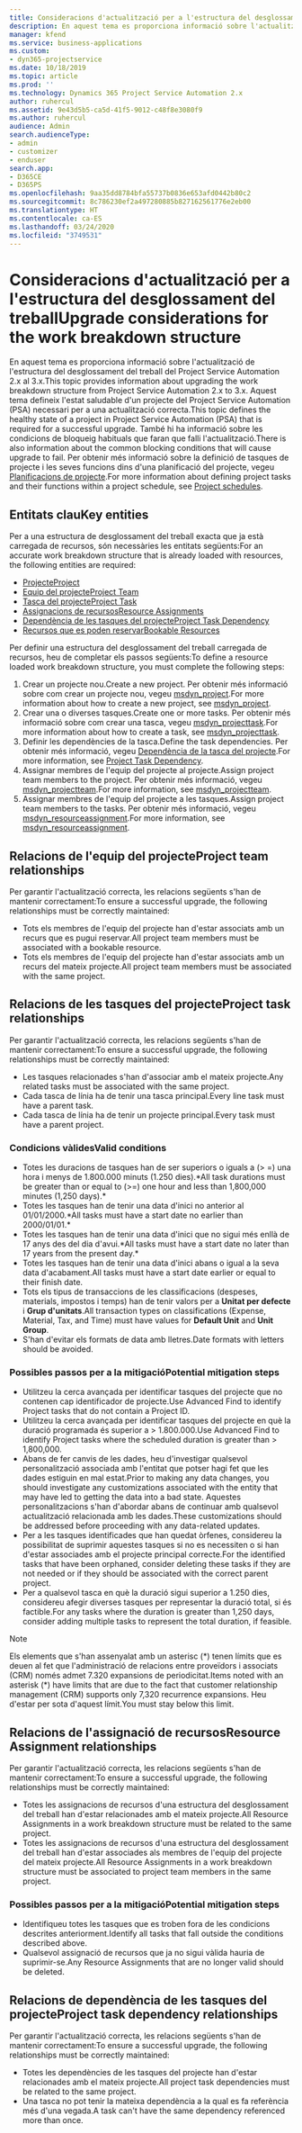```yaml
---
title: Consideracions d'actualització per a l'estructura del desglossament del treball
description: En aquest tema es proporciona informació sobre l'actualització de l'estructura del desglossament del treball del Project Service Automation 2.x al 3.x.
manager: kfend
ms.service: business-applications
ms.custom:
- dyn365-projectservice
ms.date: 10/18/2019
ms.topic: article
ms.prod: ''
ms.technology: Dynamics 365 Project Service Automation 2.x
author: ruhercul
ms.assetid: 9e43d5b5-ca5d-41f5-9012-c48f8e3080f9
ms.author: ruhercul
audience: Admin
search.audienceType:
- admin
- customizer
- enduser
search.app:
- D365CE
- D365PS
ms.openlocfilehash: 9aa35dd8784bfa55737b0836e653afd0442b80c2
ms.sourcegitcommit: 8c786230ef2a497280885b827162561776e2eb00
ms.translationtype: HT
ms.contentlocale: ca-ES
ms.lasthandoff: 03/24/2020
ms.locfileid: "3749531"
---
```

# <a name="upgrade-considerations-for-the-work-breakdown-structure"></a><span data-ttu-id="4e9df-103">Consideracions d'actualització per a l'estructura del desglossament del treball</span><span class="sxs-lookup"><span data-stu-id="4e9df-103">Upgrade considerations for the work breakdown structure</span></span>
<span data-ttu-id="4e9df-104">En aquest tema es proporciona informació sobre l'actualització de l'estructura del desglossament del treball del Project Service Automation 2.x al 3.x.</span><span class="sxs-lookup"><span data-stu-id="4e9df-104">This topic provides information about upgrading the work breakdown structure from Project Service Automation 2.x to 3.x.</span></span> <span data-ttu-id="4e9df-105">Aquest tema defineix l'estat saludable d'un projecte del Project Service Automation (PSA) necessari per a una actualització correcta.</span><span class="sxs-lookup"><span data-stu-id="4e9df-105">This topic defines the healthy state of a project in Project Service Automation (PSA) that is required for a successful upgrade.</span></span> <span data-ttu-id="4e9df-106">També hi ha informació sobre les condicions de bloqueig habituals que faran que falli l'actualització.</span><span class="sxs-lookup"><span data-stu-id="4e9df-106">There is also information about the common blocking conditions that will cause upgrade to fail.</span></span> <span data-ttu-id="4e9df-107">Per obtenir més informació sobre la definició de tasques de projecte i les seves funcions dins d'una planificació del projecte, vegeu [Planificacions de projecte](project-creating.md).</span><span class="sxs-lookup"><span data-stu-id="4e9df-107">For more information about defining project tasks and their functions within a project schedule, see [Project schedules](project-creating.md).</span></span>

## <a name="key-entities"></a><span data-ttu-id="4e9df-108">Entitats clau</span><span class="sxs-lookup"><span data-stu-id="4e9df-108">Key entities</span></span>
<span data-ttu-id="4e9df-109">Per a una estructura de desglossament del treball exacta que ja està carregada de recursos, són necessàries les entitats següents:</span><span class="sxs-lookup"><span data-stu-id="4e9df-109">For an accurate work breakdown structure that is already loaded with resources, the following entities are required:</span></span>

- [<span data-ttu-id="4e9df-110">Projecte</span><span class="sxs-lookup"><span data-stu-id="4e9df-110">Project</span></span>](../developer/entities/msdyn_project.md)
- [<span data-ttu-id="4e9df-111">Equip del projecte</span><span class="sxs-lookup"><span data-stu-id="4e9df-111">Project Team</span></span>](../developer/entities/msdyn_projectteam.md)
- [<span data-ttu-id="4e9df-112">Tasca del projecte</span><span class="sxs-lookup"><span data-stu-id="4e9df-112">Project Task</span></span>](../developer/entities/msdyn_projecttask.md)
- [<span data-ttu-id="4e9df-113">Assignacions de recursos</span><span class="sxs-lookup"><span data-stu-id="4e9df-113">Resource Assignments</span></span>](../developer/entities/msdyn_resourceassignment.md)
- [<span data-ttu-id="4e9df-114">Dependència de les tasques del projecte</span><span class="sxs-lookup"><span data-stu-id="4e9df-114">Project Task Dependency</span></span>](../developer/entities/msdyn_projecttaskdependency.md)
- [<span data-ttu-id="4e9df-115">Recursos que es poden reservar</span><span class="sxs-lookup"><span data-stu-id="4e9df-115">Bookable Resources</span></span>](../developer/entities/bookableresource.md)

<span data-ttu-id="4e9df-116">Per definir una estructura del desglossament del treball carregada de recursos, heu de completar els passos següents:</span><span class="sxs-lookup"><span data-stu-id="4e9df-116">To define a resource loaded work breakdown structure, you must complete the following steps:</span></span>

1. <span data-ttu-id="4e9df-117">Crear un projecte nou.</span><span class="sxs-lookup"><span data-stu-id="4e9df-117">Create a new project.</span></span> <span data-ttu-id="4e9df-118">Per obtenir més informació sobre com crear un projecte nou, vegeu [msdyn_project](../developer/entities/msdyn_project.md).</span><span class="sxs-lookup"><span data-stu-id="4e9df-118">For more information about how to create a new project, see [msdyn_project](../developer/entities/msdyn_project.md).</span></span>
2. <span data-ttu-id="4e9df-119">Crear una o diverses tasques.</span><span class="sxs-lookup"><span data-stu-id="4e9df-119">Create one or more tasks.</span></span> <span data-ttu-id="4e9df-120">Per obtenir més informació sobre com crear una tasca, vegeu [msdyn_projecttask](../developer/entities/msdyn_projecttask.md).</span><span class="sxs-lookup"><span data-stu-id="4e9df-120">For more information about how to create a task, see [msdyn_projecttask](../developer/entities/msdyn_projecttask.md).</span></span>
3. <span data-ttu-id="4e9df-121">Definir les dependències de la tasca.</span><span class="sxs-lookup"><span data-stu-id="4e9df-121">Define the task dependencies.</span></span> <span data-ttu-id="4e9df-122">Per obtenir més informació, vegeu [Dependència de la tasca del projecte](../developer/entities/msdyn_projecttaskdependency.md).</span><span class="sxs-lookup"><span data-stu-id="4e9df-122">For more information, see [Project Task Dependency](../developer/entities/msdyn_projecttaskdependency.md).</span></span>
4. <span data-ttu-id="4e9df-123">Assignar membres de l'equip del projecte al projecte.</span><span class="sxs-lookup"><span data-stu-id="4e9df-123">Assign project team members to the project.</span></span> <span data-ttu-id="4e9df-124">Per obtenir més informació, vegeu [msdyn_projectteam](../developer/entities/msdyn_projectteam.md).</span><span class="sxs-lookup"><span data-stu-id="4e9df-124">For more information, see [msdyn_projectteam](../developer/entities/msdyn_projectteam.md).</span></span>
5. <span data-ttu-id="4e9df-125">Assignar membres de l'equip del projecte a les tasques.</span><span class="sxs-lookup"><span data-stu-id="4e9df-125">Assign project team members to the tasks.</span></span> <span data-ttu-id="4e9df-126">Per obtenir més informació, vegeu [msdyn_resourceassignment](../developer/entities/msdyn_resourceassignment.md).</span><span class="sxs-lookup"><span data-stu-id="4e9df-126">For more information, see [msdyn_resourceassignment](../developer/entities/msdyn_resourceassignment.md).</span></span>

## <a name="project-team-relationships"></a><span data-ttu-id="4e9df-127">Relacions de l'equip del projecte</span><span class="sxs-lookup"><span data-stu-id="4e9df-127">Project team relationships</span></span>

<span data-ttu-id="4e9df-128">Per garantir l'actualització correcta, les relacions següents s'han de mantenir correctament:</span><span class="sxs-lookup"><span data-stu-id="4e9df-128">To ensure a successful upgrade, the following relationships must be correctly maintained:</span></span>
- <span data-ttu-id="4e9df-129">Tots els membres de l'equip del projecte han d'estar associats amb un recurs que es pugui reservar.</span><span class="sxs-lookup"><span data-stu-id="4e9df-129">All project team members must be associated with a bookable resource.</span></span>
- <span data-ttu-id="4e9df-130">Tots els membres de l'equip del projecte han d'estar associats amb un recurs del mateix projecte.</span><span class="sxs-lookup"><span data-stu-id="4e9df-130">All project team members must be associated with the same project.</span></span> 

## <a name="project-task-relationships"></a><span data-ttu-id="4e9df-131">Relacions de les tasques del projecte</span><span class="sxs-lookup"><span data-stu-id="4e9df-131">Project task relationships</span></span>
<span data-ttu-id="4e9df-132">Per garantir l'actualització correcta, les relacions següents s'han de mantenir correctament:</span><span class="sxs-lookup"><span data-stu-id="4e9df-132">To ensure a successful upgrade, the following relationships must be correctly maintained:</span></span>

- <span data-ttu-id="4e9df-133">Les tasques relacionades s'han d'associar amb el mateix projecte.</span><span class="sxs-lookup"><span data-stu-id="4e9df-133">Any related tasks must be associated with the same project.</span></span>
- <span data-ttu-id="4e9df-134">Cada tasca de línia ha de tenir una tasca principal.</span><span class="sxs-lookup"><span data-stu-id="4e9df-134">Every line task must have a parent task.</span></span>
- <span data-ttu-id="4e9df-135">Cada tasca de línia ha de tenir un projecte principal.</span><span class="sxs-lookup"><span data-stu-id="4e9df-135">Every task must have a parent project.</span></span>

### <a name="valid-conditions"></a><span data-ttu-id="4e9df-136">Condicions vàlides</span><span class="sxs-lookup"><span data-stu-id="4e9df-136">Valid conditions</span></span>

- <span data-ttu-id="4e9df-137">Totes les duracions de tasques han de ser superiors o iguals a (> =) una hora i menys de 1.800.000 minuts (1.250 dies).\*</span><span class="sxs-lookup"><span data-stu-id="4e9df-137">All task durations must be greater than or equal to (>=) one hour and less than 1,800,000 minutes (1,250 days).\*</span></span>
- <span data-ttu-id="4e9df-138">Totes les tasques han de tenir una data d'inici no anterior al 01/01/2000.\*</span><span class="sxs-lookup"><span data-stu-id="4e9df-138">All tasks must have a start date no earlier than 2000/01/01.\*</span></span>
- <span data-ttu-id="4e9df-139">Totes les tasques han de tenir una data d'inici que no sigui més enllà de 17 anys des del dia d'avui.\*</span><span class="sxs-lookup"><span data-stu-id="4e9df-139">All tasks must have a start date no later than 17 years from the present day.\*</span></span>
- <span data-ttu-id="4e9df-140">Totes les tasques han de tenir una data d'inici abans o igual a la seva data d'acabament.</span><span class="sxs-lookup"><span data-stu-id="4e9df-140">All tasks must have a start date earlier or equal to their finish date.</span></span>
- <span data-ttu-id="4e9df-141">Tots els tipus de transaccions de les classificacions (despeses, materials, impostos i temps) han de tenir valors per a **Unitat per defecte** i **Grup d'unitats**.</span><span class="sxs-lookup"><span data-stu-id="4e9df-141">All transaction types on classifications (Expense, Material, Tax, and Time) must have values for **Default Unit** and **Unit Group**.</span></span>
- <span data-ttu-id="4e9df-142">S'han d'evitar els formats de data amb lletres.</span><span class="sxs-lookup"><span data-stu-id="4e9df-142">Date formats with letters should be avoided.</span></span>

### <a name="potential-mitigation-steps"></a><span data-ttu-id="4e9df-143">Possibles passos per a la mitigació</span><span class="sxs-lookup"><span data-stu-id="4e9df-143">Potential mitigation steps</span></span>
- <span data-ttu-id="4e9df-144">Utilitzeu la cerca avançada per identificar tasques del projecte que no contenen cap identificador de projecte.</span><span class="sxs-lookup"><span data-stu-id="4e9df-144">Use Advanced Find to identify Project tasks that do not contain a Project ID.</span></span>
- <span data-ttu-id="4e9df-145">Utilitzeu la cerca avançada per identificar tasques del projecte en què la duració programada és superior a > 1.800.000.</span><span class="sxs-lookup"><span data-stu-id="4e9df-145">Use Advanced Find to identify Project tasks where the scheduled duration is greater than > 1,800,000.</span></span>
- <span data-ttu-id="4e9df-146">Abans de fer canvis de les dades, heu d'investigar qualsevol personalització associada amb l'entitat que potser hagi fet que les dades estiguin en mal estat.</span><span class="sxs-lookup"><span data-stu-id="4e9df-146">Prior to making any data changes, you should investigate any customizations associated with the entity that may have led to getting the data into a bad state.</span></span> <span data-ttu-id="4e9df-147">Aquestes personalitzacions s'han d'abordar abans de continuar amb qualsevol actualització relacionada amb les dades.</span><span class="sxs-lookup"><span data-stu-id="4e9df-147">These customizations should be addressed before proceeding with any data-related updates.</span></span>
- <span data-ttu-id="4e9df-148">Per a les tasques identificades que han quedat òrfenes, considereu la possibilitat de suprimir aquestes tasques si no es necessiten o si han d'estar associades amb el projecte principal correcte.</span><span class="sxs-lookup"><span data-stu-id="4e9df-148">For the identified tasks that have been orphaned, consider deleting these tasks if they are not needed or if they should be associated with the correct parent project.</span></span>
- <span data-ttu-id="4e9df-149">Per a qualsevol tasca en què la duració sigui superior a 1.250 dies, considereu afegir diverses tasques per representar la duració total, si és factible.</span><span class="sxs-lookup"><span data-stu-id="4e9df-149">For any tasks where the duration is greater than 1,250 days, consider adding multiple tasks to represent the total duration, if feasible.</span></span>

> [!NOTE]
> <span data-ttu-id="4e9df-150">Els elements que s'han assenyalat amb un asterisc (\*) tenen límits que es deuen al fet que l'administració de relacions entre proveïdors i associats (CRM) només admet 7.320 expansions de periodicitat.</span><span class="sxs-lookup"><span data-stu-id="4e9df-150">Items noted with an asterisk (\*) have limits that are due to the fact that customer relationship management (CRM) supports only 7,320 recurrence expansions.</span></span> <span data-ttu-id="4e9df-151">Heu d'estar per sota d'aquest límit.</span><span class="sxs-lookup"><span data-stu-id="4e9df-151">You must stay below this limit.</span></span>

## <a name="resource-assignment-relationships"></a><span data-ttu-id="4e9df-152">Relacions de l'assignació de recursos</span><span class="sxs-lookup"><span data-stu-id="4e9df-152">Resource Assignment relationships</span></span>
<span data-ttu-id="4e9df-153">Per garantir l'actualització correcta, les relacions següents s'han de mantenir correctament:</span><span class="sxs-lookup"><span data-stu-id="4e9df-153">To ensure a successful upgrade, the following relationships must be correctly maintained:</span></span>

- <span data-ttu-id="4e9df-154">Totes les assignacions de recursos d'una estructura del desglossament del treball han d'estar relacionades amb el mateix projecte.</span><span class="sxs-lookup"><span data-stu-id="4e9df-154">All Resource Assignments in a work breakdown structure must be related to the same project.</span></span>
- <span data-ttu-id="4e9df-155">Totes les assignacions de recursos d'una estructura del desglossament del treball han d'estar associades als membres de l'equip del projecte del mateix projecte.</span><span class="sxs-lookup"><span data-stu-id="4e9df-155">All Resource Assignments in a work breakdown structure must be associated to project team members in the same project.</span></span>

### <a name="potential-mitigation-steps"></a><span data-ttu-id="4e9df-156">Possibles passos per a la mitigació</span><span class="sxs-lookup"><span data-stu-id="4e9df-156">Potential mitigation steps</span></span>
- <span data-ttu-id="4e9df-157">Identifiqueu totes les tasques que es troben fora de les condicions descrites anteriorment.</span><span class="sxs-lookup"><span data-stu-id="4e9df-157">Identify all tasks that fall outside the conditions described above.</span></span>  
- <span data-ttu-id="4e9df-158">Qualsevol assignació de recursos que ja no sigui vàlida hauria de suprimir-se.</span><span class="sxs-lookup"><span data-stu-id="4e9df-158">Any Resource Assignments that are no longer valid should be deleted.</span></span>

## <a name="project-task-dependency-relationships"></a><span data-ttu-id="4e9df-159">Relacions de dependència de les tasques del projecte</span><span class="sxs-lookup"><span data-stu-id="4e9df-159">Project task dependency relationships</span></span>
<span data-ttu-id="4e9df-160">Per garantir l'actualització correcta, les relacions següents s'han de mantenir correctament:</span><span class="sxs-lookup"><span data-stu-id="4e9df-160">To ensure a successful upgrade, the following relationships must be correctly maintained:</span></span>

- <span data-ttu-id="4e9df-161">Totes les dependències de les tasques del projecte han d'estar relacionades amb el mateix projecte.</span><span class="sxs-lookup"><span data-stu-id="4e9df-161">All project task dependencies must be related to the same project.</span></span>
- <span data-ttu-id="4e9df-162">Una tasca no pot tenir la mateixa dependència a la qual es fa referència més d'una vegada.</span><span class="sxs-lookup"><span data-stu-id="4e9df-162">A task can't have the same dependency referenced more than once.</span></span>
